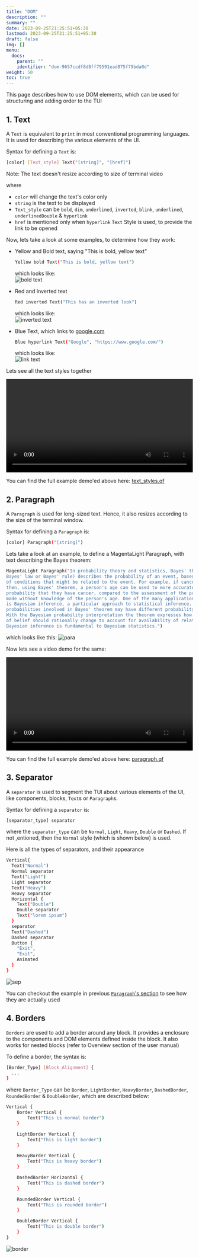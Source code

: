```yaml
---
title: "DOM"
description: ""
summary: ""
date: 2023-09-25T21:25:51+05:30
lastmod: 2023-09-25T21:25:51+05:30
draft: false
img: []
menu:
  docs:
    parent: ""
    identifier: "dom-9657ccdf8d8ff79591ead875f79bda0d"
weight: 50
toc: true
---
```


This page describes how to use DOM elements, which can be used for structuring and adding order to the TUI

## 1. Text

A `Text` is equivalent to `print` in most conventional programming languages. It is used for describing the various elements of the UI.

Syntax for defining a `Text` is:

```sh
[color] [Text_style] Text("[string]", "[href]")
```

Note: The text doesn't resize according to size of terminal video

where 
  - `color` will change the text's color only
  - `string` is the text to be displayed
  - `Text_style` can be `bold`, `dim`, `underlined`, `inverted`, `blink`, `underlined`, `underlinedDouble` & `hyperlink`
  - `href` is mentioned only when `hyperlink` `Text` Style is used, to provide the link to be opened

Now, lets take a look at some examples, to determine how they work:

  - Yellow and Bold text, saying "This is bold, yellow text"
    ```sh
    Yellow bold Text("This is bold, yellow text")
    ```
    which looks like: <br/>
    <img src="/quick-ftxui-docs/img/text-1.png" alt="bold text"/>

  - Red and Inverted text
    ```sh
    Red inverted Text("This has an inverted look")
    ```
    which looks like: <br/>
    <img src="/quick-ftxui-docs/img/text-2.png" alt="inverted text"/>

  - Blue Text, which links to [google.com](https://google.com)
    ```sh
    Blue hyperlink Text("Google", "https://www.google.com/")
    ```
    which looks like: <br/>
    <img src="/quick-ftxui-docs/img/text-3.png" alt="link text"/>


  Lets see all the text styles together 

  <video width="100%" height="auto" controls>
    <source src="/quick-ftxui-docs/img/text-video.webm" type="video/webm"/>
    Your browser does not support the video tag.
  </video>

  You can find the full example demo'ed above here: [text_styles.qf](https://github.com/vrnimje/quick-ftxui/blob/master/examples/text_styles.qf)


## 2. Paragraph

A `Paragraph` is used for long-sized text. Hence, it also resizes according to the size of the terminal window. 

Syntax for defining a `Paragraph` is:

```sh
[color] Paragraph("[string]")
```

Lets take a look at an example, to define a MagentaLight Paragraph, with text describing the Bayes theorem:

```sh
MagentaLight Paragraph("In probability theory and statistics, Bayes' theorem (alternatively
Bayes' law or Bayes' rule) describes the probability of an event, based on prior knowledge
of conditions that might be related to the event. For example, if cancer is related to age,
then, using Bayes' theorem, a person's age can be used to more accurately assess the
probability that they have cancer, compared to the assessment of the probability of cancer
made without knowledge of the person's age. One of the many applications of Bayes' theorem
is Bayesian inference, a particular approach to statistical inference. When applied, the
probabilities involved in Bayes' theorem may have different probability interpretations.
With the Bayesian probability interpretation the theorem expresses how a subjective degree
of belief should rationally change to account for availability of related evidence.
Bayesian inference is fundamental to Bayesian statistics.")
```
which looks like this:
<img src="/quick-ftxui-docs/img/para-1.png" alt="para"/>

Now lets see a video demo for the same:

<video width="100%" height="auto" controls>
  <source src="/quick-ftxui-docs/img/para-video.webm" type="video/webm"/>
  Your browser does not support the video tag.
</video>

You can find the full example demo'ed above here: [paragraph.qf](https://github.com/vrnimje/quick-ftxui/blob/master/examples/paragraph.qf)

## 3. Separator

A `separator` is used to segment the TUI about various elements of the UI, like components, blocks, `Text`s or `Paragraph`s. 

Syntax for defining a `separator` is:
```sh
[separator_type] separator
```

where the `separator_type` can be `Normal`, `Light`, `Heavy`, `Double` or `Dashed`. If not ,entioned, then the `Normal` style (which is shown below) is used. 

Here is all the types of separators, and their appearance
```sh
Vertical{
  Text("Normal")
  Normal separator
  Text("Light")
  Light separator
  Text("Heavy")
  Heavy separator
  Horizontal {
    Text("Double")
    Double separator
    Text("lorem ipsum")    
  }
  separator
  Text("Dashed")
  Dashed separator
  Button {
    "Exit",
    "Exit",
    Animated
  }
}
```
<img src="/quick-ftxui-docs/img/sep-1.png" alt="sep"/> <br/>

You can checkout the example in previous [`Paragraph`'s section](#2-paragraph) to see how they are actually used

## 4. Borders

`Borders` are used to add a border around any block. It provides a enclosure to the components and DOM elements defined inside the block. It also works for nested blocks (refer to Overview section of the user manual)

To define a border, the syntax is:

```sh
[Border_Type] [Block_Alignment] {
  ...
}
```

where `Border_Type` can be `Border`, `LightBorder`, `HeavyBorder`, `DashedBorder`, `RoundedBorder` & `DoubleBorder`, which are described below:

```sh
Vertical {
    Border Vertical {
        Text("This is normal border")
    }

    LightBorder Vertical {
        Text("This is light border")
    }

    HeavyBorder Vertical {
        Text("This is heavy border")
    }

    DashedBorder Horizontal {
        Text("This is dashed border")
    }

    RoundedBorder Vertical {
        Text("This is rounded border")
    }

    DoubleBorder Vertical {
        Text("This is double border")
    }
}
```
<img src="/quick-ftxui-docs/img/border-1.png" alt="border"/>




















